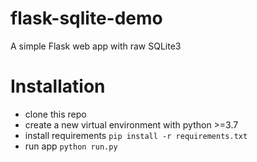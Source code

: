 # flask-sqlite-demo
A simple Flask web app with raw SQLite3

# Installation
- clone this repo
- create a new virtual environment with python >=3.7
- install requirements `pip install -r requirements.txt` 
- run app `python run.py` 

